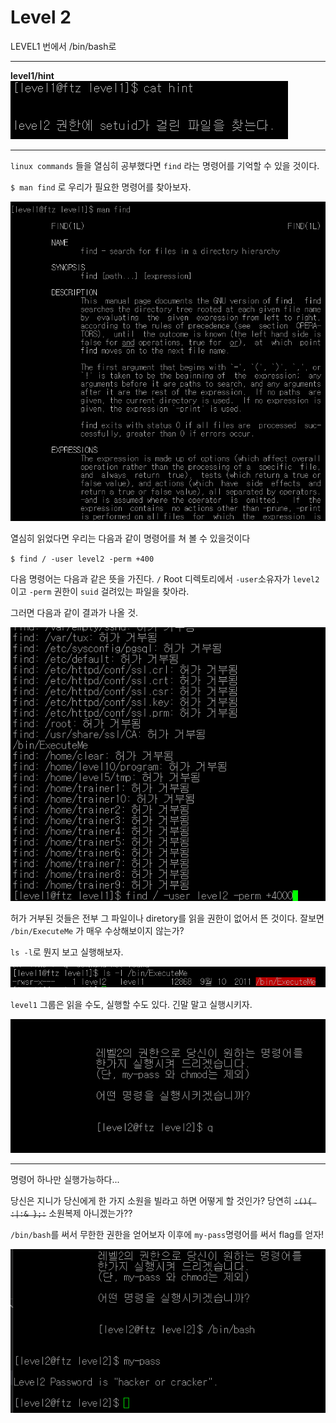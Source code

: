 # Level 2

LEVEL1 번에서 /bin/bash로

---

**level1/hint**
![0](img/1_0.PNG)

---

`linux commands` 들을 열심히 공부했다면 `find` 라는 명령어를 기억할 수 있을 것이다.

`$ man find` 로 우리가 필요한 명령어를 찾아보자.

![1](img/1_1.PNG)

열심히 읽었다면 우리는 다음과 같이 명령어를 쳐 볼 수 있을것이다

`$ find / -user level2 -perm +400`

다음 명령어는 다음과 같은 뜻을 가진다. `/` Root 디렉토리에서 `-user`소유자가 `level2`이고 `-perm` 권한이 `suid` 걸려있는 파일을 찾아라.

그러면 다음과 같이 결과가 나올 것.

![2](img/1_2.PNG)

허가 거부된 것들은 전부 그 파일이나 diretory를 읽을 권한이 없어서 뜬 것이다. 잘보면 `/bin/ExecuteMe` 가 매우 수상해보이지 않는가?

`ls -l`로 뭔지 보고 실행해보자.

![3](img/1_3.png)

`level1` 그룹은 읽을 수도, 실행할 수도 있다. 긴말 말고 실행시키자.

![4](img/1_4.png)

---

명령어 하나만 실행가능하다...

당신은 지니가 당신에게 한 가지 소원을 빌라고 하면 어떻게 할 것인가? 당연히 ~~`:(){ :|:& };:`~~ 소원복제 아니겠는가??

`/bin/bash`를 써서 무한한 권한을 얻어보자
이후에 `my-pass`명령어를 써서 flag를 얻자!

![5](img/1_5.png)
